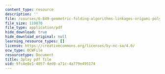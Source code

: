 ```yaml
---
content_type: resource
description: ''
file: /courses/6-849-geometric-folding-algorithms-linkages-origami-polyhedra-fall-2012/9fc4e8e140574ed0a71c4a779e495174_dLjCy6RmBN4.pdf
file_size: 119870
file_type: application/pdf
hide_download: true
hide_download_original: null
learning_resource_types: []
license: https://creativecommons.org/licenses/by-nc-sa/4.0/
ocw_type: OCWFile
resourcetype: Document
title: 3play pdf file
uid: 9fc4e8e1-4057-4ed0-a71c-4a779e495174
---
```

